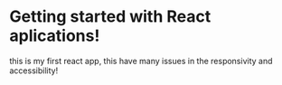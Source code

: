 # Getting started with React aplications!

this is my first react app, this have many issues in the responsivity and accessibility!